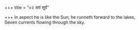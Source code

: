 +++
title = "०२ अयं सूर्य"

+++
In aspect he is like the Sun; he runneth forward to the lakes,  
     Seven currents flowing through the sky.